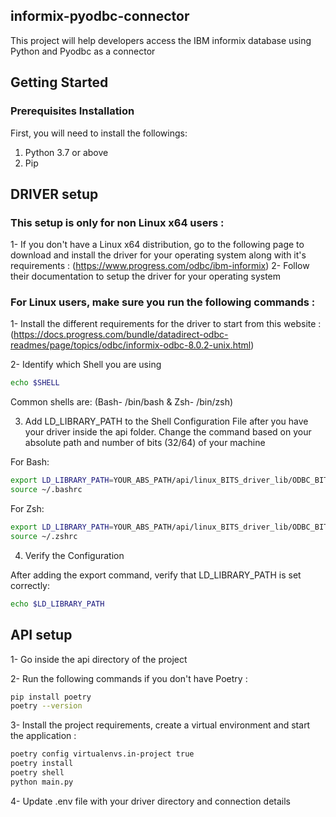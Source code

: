 ## informix-pyodbc-connector
This project will help developers access the IBM informix database using Python and Pyodbc as a connector

## Getting Started

### Prerequisites Installation

First, you will need to install the followings:

1. Python 3.7 or above
2. Pip

## DRIVER setup

### This setup is only for non Linux x64 users :
1- If you don't have a Linux x64 distribution, go to the following page to download and install the driver for your operating system along with it's requirements :
(https://www.progress.com/odbc/ibm-informix)
2- Follow their documentation to setup the driver for your operating system

### For Linux users, make sure you run the following commands :

1- Install the different requirements for the driver to start from this website :
(https://docs.progress.com/bundle/datadirect-odbc-readmes/page/topics/odbc/informix-odbc-8.0.2-unix.html)

2- Identify which Shell you are using 

```sh
echo $SHELL
```
Common shells are: (Bash- /bin/bash & Zsh- /bin/zsh)

3. Add LD_LIBRARY_PATH to the Shell Configuration File after you have your driver inside the api folder. 
Change the command based on your absolute path and number of bits (32/64) of your machine

For Bash:

```sh
export LD_LIBRARY_PATH=YOUR_ABS_PATH/api/linux_BITS_driver_lib/ODBC_BITSbit/lib:$LD_LIBRARY_PATH
source ~/.bashrc
```

For Zsh:

```sh
export LD_LIBRARY_PATH=YOUR_ABS_PATH/api/linux_BITS_driver_lib/ODBC_BITSbit/lib::$LD_LIBRARY_PATH
source ~/.zshrc
```


4. Verify the Configuration

After adding the export command, verify that LD_LIBRARY_PATH is set correctly:

```sh
echo $LD_LIBRARY_PATH
```

## API setup

1- Go inside the api directory of the project

2- Run the following commands if you don't have Poetry :

```sh
pip install poetry
poetry --version
```
3- Install the project requirements, create a virtual environment and start the application :

```sh
poetry config virtualenvs.in-project true
poetry install
poetry shell
python main.py
```
4- Update .env file with your driver directory and connection details

